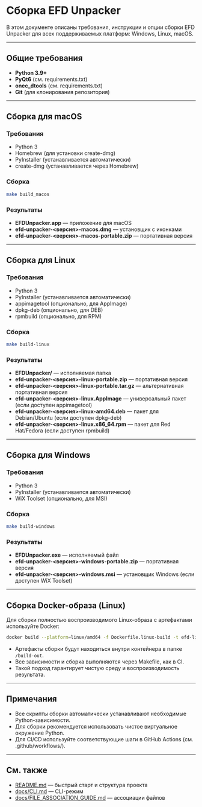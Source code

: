 # Сборка EFD Unpacker

В этом документе описаны требования, инструкции и опции сборки EFD Unpacker для всех поддерживаемых платформ: Windows, Linux, macOS.

---

## Общие требования
- **Python 3.9+**
- **PyQt6** (см. requirements.txt)
- **onec_dtools** (см. requirements.txt)
- **Git** (для клонирования репозитория)

---

## Сборка для macOS

### Требования
- Python 3
- Homebrew (для установки create-dmg)
- PyInstaller (устанавливается автоматически)
- create-dmg (устанавливается через Homebrew)

### Сборка
```bash
make build_macos
```

### Результаты
- **EFDUnpacker.app** — приложение для macOS
- **efd-unpacker-<версия>-macos.dmg** — установщик с иконками
- **efd-unpacker-<версия>-macos-portable.zip** — портативная версия

---

## Сборка для Linux

### Требования
- Python 3
- PyInstaller (устанавливается автоматически)
- appimagetool (опционально, для AppImage)
- dpkg-deb (опционально, для DEB)
- rpmbuild (опционально, для RPM)

### Сборка
```bash
make build-linux
```

### Результаты
- **EFDUnpacker/** — исполняемая папка
- **efd-unpacker-<версия>-linux-portable.zip** — портативная версия
- **efd-unpacker-<версия>-linux-portable.tar.gz** — альтернативная портативная версия
- **efd-unpacker-<версия>-linux.AppImage** — универсальный пакет (если доступен appimagetool)
- **efd-unpacker-<версия>-linux-amd64.deb** — пакет для Debian/Ubuntu (если доступен dpkg-deb)
- **efd-unpacker-<версия>-linux.x86_64.rpm** — пакет для Red Hat/Fedora (если доступен rpmbuild)

---

## Сборка для Windows

### Требования
- Python 3
- PyInstaller (устанавливается автоматически)
- WiX Toolset (опционально, для MSI)

### Сборка
```bash
make build-windows
```

### Результаты
- **EFDUnpacker.exe** — исполняемый файл
- **efd-unpacker-<версия>-windows-portable.zip** — портативная версия
- **efd-unpacker-<версия>-windows.msi** — установщик Windows (если доступен WiX Toolset)

---

## Сборка Docker-образа (Linux)

Для сборки полностью воспроизводимого Linux-образа с артефактами используйте Docker:

```bash
docker build --platform=linux/amd64 -f Dockerfile.linux-build -t efd-linux-build .
```

- Артефакты сборки будут находиться внутри контейнера в папке `/build-out`.
- Все зависимости и сборка выполняются через Makefile, как в CI.
- Такой подход гарантирует чистую среду и воспроизводимость результата.

---

## Примечания
- Все скрипты сборки автоматически устанавливают необходимые Python-зависимости.
- Для сборки рекомендуется использовать чистое виртуальное окружение Python.
- Для CI/CD используйте соответствующие шаги в GitHub Actions (см. .github/workflows/).

---

## См. также
- [README.md](../README.md) — быстрый старт и структура проекта
- [docs/CLI.md](CLI.md) — CLI-режим
- [docs/FILE_ASSOCIATION_GUIDE.md](FILE_ASSOCIATION_GUIDE.md) — ассоциации файлов 